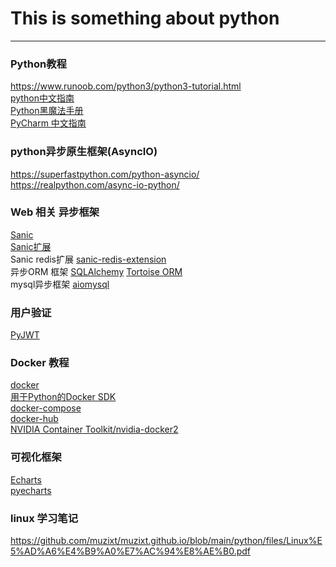 # This is something about python  
---
### Python教程
https://www.runoob.com/python3/python3-tutorial.html  
[python中文指南](https://python.iswbm.com/)  
[Python黑魔法手册](https://magic.iswbm.com/)  
[PyCharm 中文指南](https://pycharm.iswbm.com/)  


### python异步原生框架(AsyncIO) 
https://superfastpython.com/python-asyncio/  
https://realpython.com/async-io-python/  

### Web 相关 异步框架
[Sanic](https://sanic.readthedocs.io/)  
[Sanic扩展](https://github.com/mekicha/awesome-sanic)  
Sanic redis扩展 [sanic-redis-extension](https://github.com/Relrin/sanic-redis-extension)  
异步ORM 框架 [SQLAlchemy](https://www.sqlalchemy.org/) [Tortoise ORM](https://tortoise.github.io/index.html)  
mysql异步框架 [aiomysql](https://github.com/aio-libs/aiomysql)  

### 用户验证
[PyJWT](https://blog.csdn.net/lly1122334/article/details/126760077)  

### Docker 教程
[docker](https://www.runoob.com/docker/docker-tutorial.html)  
[用于Python的Docker SDK](https://www.osgeo.cn/docker-py/)  
[docker-compose](https://docs.docker.com/compose/compose-file/)  
[docker-hub](https://hub.docker.com/)  
[NVIDIA Container Toolkit/nvidia-docker2](https://docs.nvidia.com/datacenter/cloud-native/container-toolkit/latest/overview.html)

### 可视化框架
[Echarts](https://echarts.apache.org/)  
[pyecharts](https://pyecharts.org/)  

### linux 学习笔记
https://github.com/muzixt/muzixt.github.io/blob/main/python/files/Linux%E5%AD%A6%E4%B9%A0%E7%AC%94%E8%AE%B0.pdf  
